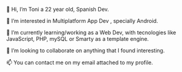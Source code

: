 👋 Hi, I’m Toni a 22 year old, Spanish Dev.

👀 I’m interested in Multiplatform App Dev , specially Android.

🌱 I’m currently learning/working as a Web Dev, with tecnologies like JavaScript, PHP, mySQL or Smarty as a template engine.

💞️ I’m looking to collaborate on anything that I found interesting.

📫 You can contact me on my email attached to my profile.
